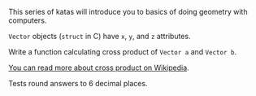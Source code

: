 This series of katas will introduce you to basics of doing geometry with computers.

`Vector` objects (`struct` in C) have `x`, `y`, and `z` attributes.

Write a function calculating cross product of `Vector a` and `Vector b`.

[You can read more about cross product on Wikipedia](https://en.wikipedia.org/wiki/Cross_product).

Tests round answers to 6 decimal places.
